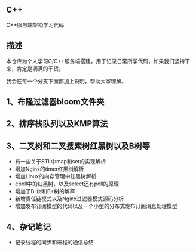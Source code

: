 ## C++
C++服务端架构学习代码

## 描述
本仓库为个人学习C/C++服务端搭建，用于记录日常所学代码，如果我们坚持下来，肯定是满满的干货。

我会在每一个分支下面都加上说明，帮助大家理解。

## 1、布隆过滤器bloom文件夹
## 2、排序栈队列以及KMP算法
## 3、二叉树和二叉搜索树红黑树以及B树等
- 有一些关于STL中map和set的实现解析
- 增加Nginx的timer红黑树解析
- 增加Linux的内存管理中红黑树解析
- epoll中的红黑树，以及select还有poll的原理
- 增加了B-树和B+树的解释
- 新增责任链模式以及Nginx过滤器模式源码分析
- 增加发布订阅模型的代码以及一个小型的分布式发布订阅消息处理模型

## 4、杂记笔记
- 记录线程的同步和进程的通信总结
